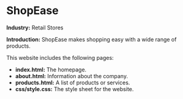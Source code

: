 # ShopEase

**Industry:** Retail Stores

**Introduction:** ShopEase makes shopping easy with a wide range of products.

This website includes the following pages:
- **index.html:** The homepage.
- **about.html:** Information about the company.
- **products.html:** A list of products or services.
- **css/style.css:** The style sheet for the website.

